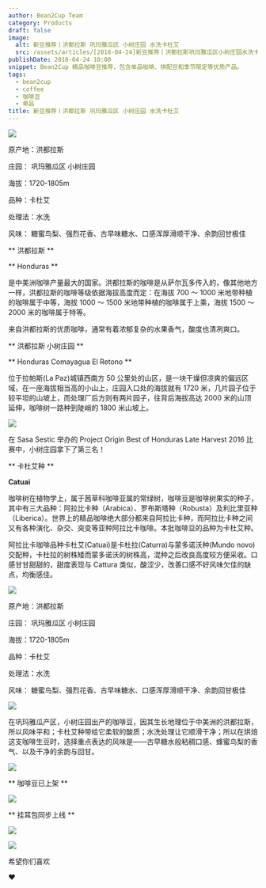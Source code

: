 ```yaml
---
author: Bean2Cup Team
category: Products
draft: false
image:
  alt: 新豆推荐丨洪都拉斯 巩玛雅瓜区 小树庄园 水洗卡杜艾
  src: /assets/articles/[2018-04-24]新豆推荐丨洪都拉斯巩玛雅瓜区小树庄园水洗卡杜艾_02.jpg
publishDate: 2018-04-24 10:00
snippet: Bean2Cup 精品咖啡豆推荐，包含单品咖啡、拼配豆和季节限定等优质产品。
tags:
  - bean2cup
  - coffee
  - 咖啡豆
  - 单品
title: 新豆推荐丨洪都拉斯 巩玛雅瓜区 小树庄园 水洗卡杜艾
---
```


![](/assets/articles/[2018-04-24]新豆推荐丨洪都拉斯巩玛雅瓜区小树庄园水洗卡杜艾_02.jpg)

原产地：洪都拉斯

庄园： 巩玛雅瓜区 小树庄园

海拔：1720-1805m

品种：卡杜艾

处理法：水洗

风味： 糖蜜鸟梨、强烈花香、古早味糖水、口感浑厚滑顺干净、余韵回甘极佳

** 洪都拉斯 **

** Honduras **

是中美洲咖啡产量最大的国家。洪都拉斯的咖啡是从萨尔瓦多传入的，像其他地方一样，洪都拉斯的咖啡等级依据海拔高度而定：在海拔 700 ～ 1000 米地带种植的咖啡属于中等，海拔 1000 ～ 1500 米地带种植的咖啡属于上乘，海拔 1500 ～ 2000 米的咖啡属于特等。

来自洪都拉斯的优质咖啡，通常有着浓郁复杂的水果香气，酸度也清冽爽口。

** 洪都拉斯 小树庄园 **

** Honduras Comayagua El Retono **

位于拉帕斯(La
Paz)城镇西南方 50 公里处的山区，是一块干燥但凉爽的偏远区域，在一座海拔相当高的小山上，庄园入口处的海拔就有 1720 米，几片园子位于较平坦的山坡上，而处理厂后方则有两片园子，往背后海拔高达 2000 米的山顶延伸，咖啡树一路种到陡峭的 1800 米山坡上。

![](/assets/articles/[2018-04-24]新豆推荐丨洪都拉斯巩玛雅瓜区小树庄园水洗卡杜艾_03.jpg)

在 Sasa Sestic 举办的 Project Origin Best of Honduras Late Harvest
2016 比赛中，小树庄园拿下了第三名！

** 卡杜艾种 **

**Catuai**

咖啡树在植物学上，属于茜草科咖啡亚属的常绿树，咖啡豆是咖啡树果实的种子，其中有三大品种：阿拉比卡种（Arabica）、罗布斯塔种（Robusta）及利比里亚种（Liberica）。世界上的精品咖啡绝大部分都来自阿拉比卡种，而阿拉比卡种之间又有各种演化、杂交、突变等亚种阿拉比卡咖啡。本批咖啡豆的品种为卡杜艾种。

阿拉比卡咖啡品种卡杜艾(Catuai)是卡杜拉(Caturra)与蒙多诺沃种(Mundo
novo)交配种，卡杜拉的树株矮而蒙多诺沃的树株高，混种之后改良高度较方便采收。口感甘甘甜甜的，甜度表现与 Cattura 类似，酸涩少，改善口感不好风味欠佳的缺点，均衡感佳。

![](/assets/articles/[2018-04-24]新豆推荐丨洪都拉斯巩玛雅瓜区小树庄园水洗卡杜艾_04.jpg)

原产地：洪都拉斯

庄园： 巩玛雅瓜区 小树庄园

海拔：1720-1805m

品种：卡杜艾

处理法：水洗

风味： 糖蜜鸟梨、强烈花香、古早味糖水、口感浑厚滑顺干净、余韵回甘极佳

![](/assets/articles/[2018-04-24]新豆推荐丨洪都拉斯巩玛雅瓜区小树庄园水洗卡杜艾_05.jpg)

在巩玛雅瓜产区，小树庄园出产的咖啡豆，因其生长地理位于中美洲的洪都拉斯，所以风味平和；卡杜艾种带给它柔软的酸质；水洗处理让它顺滑干净；所以在烘焙这支咖啡生豆时，选择重点表达的风味是——古早糖水般粘稠口感、蜂蜜鸟梨的香气、以及干净的余韵与回甘。

![](/assets/articles/[2018-04-24]新豆推荐丨洪都拉斯巩玛雅瓜区小树庄园水洗卡杜艾_06.jpg)

** 咖啡豆已上架 **

![](/assets/articles/[2018-04-24]新豆推荐丨洪都拉斯巩玛雅瓜区小树庄园水洗卡杜艾_07.jpg)

** 挂耳包同步上线 **

![](/assets/articles/[2018-04-24]新豆推荐丨洪都拉斯巩玛雅瓜区小树庄园水洗卡杜艾_08.jpg)

![](/assets/articles/[2019-10-05]简单好玩做出好咖啡_03.jpg)

希望你们喜欢

❤
